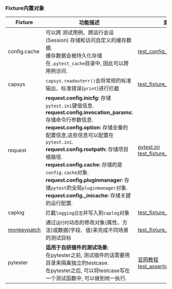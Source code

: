 ### Fixture内置对象  

|Fixture|功能描述|测试用例|
|---|---|---|
|config.cache|可以跨 测试用例、跨运行会话(Session) 存储和访问自定义的缓存数据.<br/>缓存数据会被持久化存储在`.pytest_cache`目录中, 因此可以跨用例访问.|[test_config_cache.py](./fixtures/test_fixture_config_cache.py)|  
|capsys|`capsys.readouterr()`会将常规的标准输出、标准错误(`print`)进行拦截|[test_fixture_capsys.py](./fixtures/test_fixture_capsys.py)|
|request|**request.config.inicfg:** 存储`pytest.ini`键值信息.<br/> **request.config.invocation_params:** 存储命令行参数信息.<br/> **request.config.option:** 存储全量的配置信息,这些信息可以配置在`pytest.ini`.<br/> **request.config.rootpath:** 存储项目根路径.<br/> **request.config.cache:** 存储的是`config.cache`对象.<br/> **request.config.pluginmanager:** 存储`pytest`的全局`pluginmanager`对象.<br/> **request.config._inicache:** 存储关键的运行配置. |[pytest.ini](./fixtures/request_config/pytest.ini)<br/> [test_fixture_request.py](./fixtures/request_config/test_fixture_request.py)|
|caplog|拦截`logging日志`并写入到`caplog`对象 |[test_fixture_caplog.py](./fixtures/test_fixture_caplog.py)|
|[monkeypatch](https://www.geeksforgeeks.org/monkey-patching-in-python-dynamic-behavior/)|通过`运行时`动态的修改对象(属性、方法)或数据(字段、值)来完成不同场景的测试目标 |[test_fixture_monkey_patch.py](./fixtures/test_fixture_monkey_patch.py)|
|pytester|**适用于自研插件的测试场景:** <br/>在pytester之前, 测试插件的话需要用目录来隔离独立的testcase. <br/>在pytester之后, 可以将testcase写在一个测试函数中, 可以做到统一执行.  |[官网教程](https://docs.pytest.org/en/7.1.x/how-to/writing_plugins.html#testing-plugins) <br/>[test_assertion.py](https://github.com/pytest-dev/pytest/blob/7.1.1/testing/test_assertion.py#L33)|  
